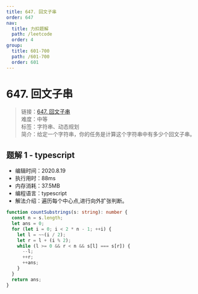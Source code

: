 ```yaml
---
title: 647. 回文子串
order: 647
nav:
  title: 力扣题解
  path: /leetcode
  order: 4
group:
  title: 601-700
  path: /601-700
  order: 601
---
```


# 647. 回文子串

> 链接：[647. 回文子串](https://leetcode-cn.com/problems/palindromic-substrings/)  
> 难度：中等  
> 标签：字符串、动态规划  
> 简介：给定一个字符串，你的任务是计算这个字符串中有多少个回文子串。

## 题解 1 - typescript

- 编辑时间：2020.8.19
- 执行用时：88ms
- 内存消耗：37.5MB
- 编程语言：typescript
- 解法介绍：遍历每个中心点,进行向外扩张判断。

```typescript
function countSubstrings(s: string): number {
  const n = s.length;
  let ans = 0;
  for (let i = 0; i < 2 * n - 1; ++i) {
    let l = ~~(i / 2);
    let r = l + (i % 2);
    while (l >= 0 && r < n && s[l] === s[r]) {
      --l;
      ++r;
      ++ans;
    }
  }
  return ans;
}
```
